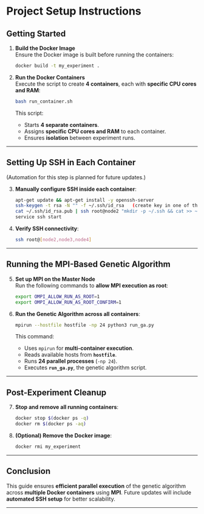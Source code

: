 # **Project Setup Instructions**

## **Getting Started**

1. **Build the Docker Image**  
   Ensure the Docker image is built before running the containers:
   ```bash
   docker build -t my_experiment .
   ```

2. **Run the Docker Containers**  
   Execute the script to create **4 containers**, each with **specific CPU cores and RAM**:
   ```bash
   bash run_container.sh
   ```
   This script:
   - Starts **4 separate containers**.
   - Assigns **specific CPU cores and RAM** to each container.
   - Ensures **isolation** between experiment runs.

---

## **Setting Up SSH in Each Container**  
(Automation for this step is planned for future updates.)

3. **Manually configure SSH inside each container**:
   ```bash
   apt-get update && apt-get install -y openssh-server
   ssh-keygen -t rsa -N "" -f ~/.ssh/id_rsa   (create key in one of the nodes)
   cat ~/.ssh/id_rsa.pub | ssh root@node2 "mkdir -p ~/.ssh && cat >> ~/.ssh/authorized_keys" ,repeat for node3,node4
   service ssh start
   ```

4. **Verify SSH connectivity**:
   ```bash
   ssh root@[node2,node3,node4]
   ```

---

## **Running the MPI-Based Genetic Algorithm**

5. **Set up MPI on the Master Node**  
   Run the following commands to **allow MPI execution as root**:
   ```bash
   export OMPI_ALLOW_RUN_AS_ROOT=1
   export OMPI_ALLOW_RUN_AS_ROOT_CONFIRM=1
   ```

6. **Run the Genetic Algorithm across all containers**:
   ```bash
   mpirun --hostfile hostfile -np 24 python3 run_ga.py
   ```
   This command:
   - Uses `mpirun` for **multi-container execution**.
   - Reads available hosts from **`hostfile`**.
   - Runs **24 parallel processes** (`-np 24`).
   - Executes **`run_ga.py`**, the genetic algorithm script.

---

## **Post-Experiment Cleanup**

7. **Stop and remove all running containers**:
   ```bash
   docker stop $(docker ps -q)
   docker rm $(docker ps -aq)
   ```

8. **(Optional) Remove the Docker image**:
   ```bash
   docker rmi my_experiment
   ```

---

## **Conclusion**  
This guide ensures **efficient parallel execution** of the genetic algorithm across **multiple Docker containers** using **MPI**. Future updates will include **automated SSH setup** for better scalability.

---




